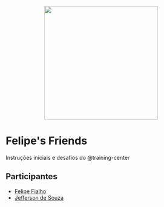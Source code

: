 <p align="center"><img src="https://user-images.githubusercontent.com/3603793/28849593-1d731f5c-76ee-11e7-8e7a-c39e80af1c2f.png" width="300"></p>

# Felipe's Friends

Instruções iniciais e desafios do @training-center

## Participantes 

- [Felipe Fialho](apresentacoes/felipe-fialho.md)
- [Jefferson de Souza](apresentacoes/jefferson-de-souza.md)





